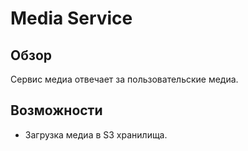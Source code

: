 # Media Service

## Обзор
Сервис медиа отвечает за пользовательские медиа.

## Возможности
- Загрузка медиа в S3 хранилища.
